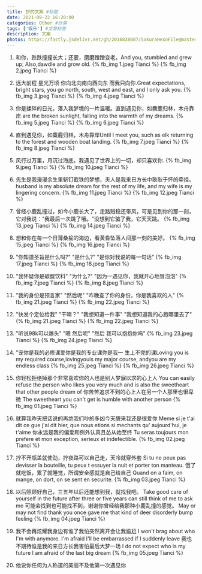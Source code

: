 ```yaml
---
title: 抄的文案 #标题
date: 2021-09-22 16:20:00
categories: Other #分类
tags: ['娱乐'] #文章标签
description: 文案
photos: https://fastly.jsdelivr.net/gh/2016838087/SakuraHexoFile@master/themes/images/background/22.jpg
---
```

1. 和你，跌跌撞撞长大；还要，磨磨蹭蹭变老。And you, stumbled and grew up; Also,dawdle and grow old.
{% fb_img 1.jpeg Tianci %}
{% fb_img 2.jpeg Tianci %}

2. 远大前程 星光万顷 你向北向南向西向东 而我只向你.Great expectations, bright stars, you go north, south, west and east, and I only ask you.
{% fb_img 3.jpeg Tianci %}
{% fb_img 4.jpeg Tianci %}

3. 你是揉碎的日光，落入我梦境的一片温暖。直到遇见你，如麋鹿归林，木舟靠岸 are the broken sunlight, falling into the warmth of my dreams.
{% fb_img 5.jpeg Tianci %}
{% fb_img 6.jpeg Tianci %}

4. 直到遇见你，如麋鹿归林，木舟靠岸Until I meet you, such as elk returning to the forest and wooden boat landing.
{% fb_img 7.jpeg Tianci %}
{% fb_img 8.jpeg Tianci %}

5. 风行过万里，月沉过海底。我遇见了世界上的一切，却只喜欢你.
{% fb_img 9.jpeg Tianci %}
{% fb_img 10.jpeg Tianci %}

6. 先生是我漫漫余生里斩钉截铁的梦想，夫人是我来日方长中耿耿于怀的牵挂。husband is my absolute dream for the rest of my life, and my wife is my lingering concern.
{% fb_img 11.jpeg Tianci %}
{% fb_img 12.jpeg Tianci %}

7. 曾经小鹿乱撞过，如今小鹿长大了，走路贼稳还带风，可是见到你的那一刻，它对我说："我最后一次跳了哦。"没想到它骗了我，它天天跳。
{% fb_img 13.jpeg Tianci %}
{% fb_img 14.jpeg Tianci %}

8. 想和你在每一个日薄桑榆的海边，看黄昏坠落人间那一刻的美好。
{% fb_img 15.jpeg Tianci %}
{% fb_img 16.jpeg Tianci %}

9. "你知道圣旨是什么吗?"
"是什么?"
"是你对我说的每一句话"
{% fb_img 17.jpeg Tianci %}
{% fb_img 18.jpeg Tianci %}

10. "我怀疑你是碳酸饮料"
"为什么?"
"因为一遇见你，我就开心地冒泡泡"
{% fb_img 7.jpeg Tianci %}
{% fb_img 8.jpeg Tianci %}

11. "我的身份是预言家"
"然后呢"
"咋晚查了你的身份，你是我喜欢的人"
{% fb_img 21.jpeg Tianci %}
{% fb_img 22.jpeg Tianci %}

12. "快发个定位给我"
"干嘛？"
"我想知道一件事"
"我想知道我的心跑哪里去了"
{% fb_img 21.jpeg Tianci %}
{% fb_img 22.jpeg Tianci %}

13. "听说98k可以爆头"
"嗯 然后呢"
"然后 我可以抱抱你吗"
{% fb_img 23.jpeg Tianci %}
{% fb_img 24.jpeg Tianci %}

14. "宠你是我的必修课爱你是我的专业课你是我一 生上不完的课Loving you is my required course,lovingyouis my major course, andyou are my endless class
{% fb_img 25.jpeg Tianci %}
{% fb_img 26.jpeg Tianci %}

15. 你轻松拒绝掉那个非常喜欢你的人也是别人梦寐以求的心上人
You can easily refuse the person who likes you very much and is also the sweetheart that other people dream of
你苦苦追求不到的心上人在另一个人那里也很卑微
The sweetheart you can't get is humble with another person
{% fb_img 01.jpeg Tianci %}

16. 就算我昨天把话说的再绝我们吵的多凶今天醒来我还是很爱你
Meme si je t'ai dit ce gue j'ai dit hier, que nous etions si mechants qu' aujourd'hui, je t'aime
你永远是我的偏爱和例外认真且怂从始至终
Tu seras toujours mon prefere et mon exception, serieux et indefectible.
{% fb_img 02.jpeg Tianci %}

17. 拧不开瓶盖就使劲，拧夜路可以自己走，天冷就穿外套
Si tu ne peux pas devisser la bouteille, tu peux t essuyer la nuit et porter ton manteau.
饿了就吃饭，累了就睡觉，所谓安全感就是自己给自己
Quand on a faim, on mange, on dort, on se sent en securite.
{% fb_img 03.jpeg Tianci %}

18. 以后照顾好自己，三五年以后还能想到我，就找我吧。
Take good care of yourself in the future after three or five years can still think of me to ask me
可能会找到也可能找不到，谢谢你曾经给我那种小鹿乱撞的感觉。
May or may not find thank you once gave me that kind of deer disorderly bump feeling
{% fb_img 04.jpeg Tianci %}

19. 我不会再炫耀我身边有谁了我怕突然离开会让我尴尬
I won't brag about who I'm with anymore. I'm afraid I'll be embarrassed if I suddenly leave
我也不期待谁是我的来日方长我害怕最后大梦一场
I do not expect who is my future I am afraid of the last big dream
{% fb_img 05.jpeg Tianci %}

20. 他说你任何为人称道的美丽不及他第一次遇见你